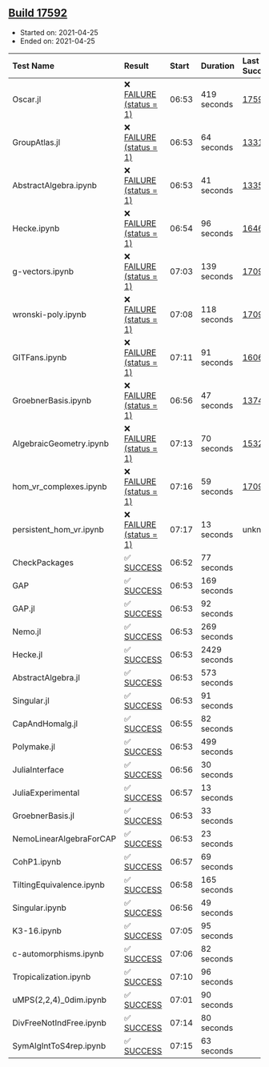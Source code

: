 ## [Build 17592](https://oscarci.mathematik.uni-kl.de/job/oscar/17592/)

* Started on: 2021-04-25
* Ended on: 2021-04-25

| Test Name    | Result | Start | Duration | Last Success | First Failure |
|:-------------|:-------|:------|:---------|:-------------|:--------------|
| Oscar.jl | ❌ [FAILURE (status = 1)](https://oscarci.mathematik.uni-kl.de/job/oscar/17592/artifact/logs/build-17592/Oscar.jl.log) | 06:53 | 419 seconds | [17591](https://oscarci.mathematik.uni-kl.de/job/oscar/17591/) | [17592](https://oscarci.mathematik.uni-kl.de/job/oscar/17592/) |
| GroupAtlas.jl | ❌ [FAILURE (status = 1)](https://oscarci.mathematik.uni-kl.de/job/oscar/17592/artifact/logs/build-17592/GroupAtlas.jl.log) | 06:53 | 64 seconds | [13311](https://oscarci.mathematik.uni-kl.de/job/oscar/13311/) | [13312](https://oscarci.mathematik.uni-kl.de/job/oscar/13312/) |
| AbstractAlgebra.ipynb | ❌ [FAILURE (status = 1)](https://oscarci.mathematik.uni-kl.de/job/oscar/17592/artifact/logs/build-17592/AbstractAlgebra.ipynb.log) | 06:53 | 41 seconds | [13355](https://oscarci.mathematik.uni-kl.de/job/oscar/13355/) | [13356](https://oscarci.mathematik.uni-kl.de/job/oscar/13356/) |
| Hecke.ipynb | ❌ [FAILURE (status = 1)](https://oscarci.mathematik.uni-kl.de/job/oscar/17592/artifact/logs/build-17592/Hecke.ipynb.log) | 06:54 | 96 seconds | [16463](https://oscarci.mathematik.uni-kl.de/job/oscar/16463/) | [16464](https://oscarci.mathematik.uni-kl.de/job/oscar/16464/) |
| g-vectors.ipynb | ❌ [FAILURE (status = 1)](https://oscarci.mathematik.uni-kl.de/job/oscar/17592/artifact/logs/build-17592/g-vectors.ipynb.log) | 07:03 | 139 seconds | [17099](https://oscarci.mathematik.uni-kl.de/job/oscar/17099/) | [17100](https://oscarci.mathematik.uni-kl.de/job/oscar/17100/) |
| wronski-poly.ipynb | ❌ [FAILURE (status = 1)](https://oscarci.mathematik.uni-kl.de/job/oscar/17592/artifact/logs/build-17592/wronski-poly.ipynb.log) | 07:08 | 118 seconds | [17098](https://oscarci.mathematik.uni-kl.de/job/oscar/17098/) | [17099](https://oscarci.mathematik.uni-kl.de/job/oscar/17099/) |
| GITFans.ipynb | ❌ [FAILURE (status = 1)](https://oscarci.mathematik.uni-kl.de/job/oscar/17592/artifact/logs/build-17592/GITFans.ipynb.log) | 07:11 | 91 seconds | [16068](https://oscarci.mathematik.uni-kl.de/job/oscar/16068/) | [16069](https://oscarci.mathematik.uni-kl.de/job/oscar/16069/) |
| GroebnerBasis.ipynb | ❌ [FAILURE (status = 1)](https://oscarci.mathematik.uni-kl.de/job/oscar/17592/artifact/logs/build-17592/GroebnerBasis.ipynb.log) | 06:56 | 47 seconds | [13748](https://oscarci.mathematik.uni-kl.de/job/oscar/13748/) | [13749](https://oscarci.mathematik.uni-kl.de/job/oscar/13749/) |
| AlgebraicGeometry.ipynb | ❌ [FAILURE (status = 1)](https://oscarci.mathematik.uni-kl.de/job/oscar/17592/artifact/logs/build-17592/AlgebraicGeometry.ipynb.log) | 07:13 | 70 seconds | [15322](https://oscarci.mathematik.uni-kl.de/job/oscar/15322/) | [15323](https://oscarci.mathematik.uni-kl.de/job/oscar/15323/) |
| hom_vr_complexes.ipynb | ❌ [FAILURE (status = 1)](https://oscarci.mathematik.uni-kl.de/job/oscar/17592/artifact/logs/build-17592/hom_vr_complexes.ipynb.log) | 07:16 | 59 seconds | [17099](https://oscarci.mathematik.uni-kl.de/job/oscar/17099/) | [17100](https://oscarci.mathematik.uni-kl.de/job/oscar/17100/) |
| persistent_hom_vr.ipynb | ❌ [FAILURE (status = 1)](https://oscarci.mathematik.uni-kl.de/job/oscar/17592/artifact/logs/build-17592/persistent_hom_vr.ipynb.log) | 07:17 | 13 seconds | unknown | unknown |
| CheckPackages | ✅ [SUCCESS](https://oscarci.mathematik.uni-kl.de/job/oscar/17592/artifact/logs/build-17592/CheckPackages.log) | 06:52 | 77 seconds |  |  |
| GAP | ✅ [SUCCESS](https://oscarci.mathematik.uni-kl.de/job/oscar/17592/artifact/logs/build-17592/GAP.log) | 06:53 | 169 seconds |  |  |
| GAP.jl | ✅ [SUCCESS](https://oscarci.mathematik.uni-kl.de/job/oscar/17592/artifact/logs/build-17592/GAP.jl.log) | 06:53 | 92 seconds |  |  |
| Nemo.jl | ✅ [SUCCESS](https://oscarci.mathematik.uni-kl.de/job/oscar/17592/artifact/logs/build-17592/Nemo.jl.log) | 06:53 | 269 seconds |  |  |
| Hecke.jl | ✅ [SUCCESS](https://oscarci.mathematik.uni-kl.de/job/oscar/17592/artifact/logs/build-17592/Hecke.jl.log) | 06:53 | 2429 seconds |  |  |
| AbstractAlgebra.jl | ✅ [SUCCESS](https://oscarci.mathematik.uni-kl.de/job/oscar/17592/artifact/logs/build-17592/AbstractAlgebra.jl.log) | 06:53 | 573 seconds |  |  |
| Singular.jl | ✅ [SUCCESS](https://oscarci.mathematik.uni-kl.de/job/oscar/17592/artifact/logs/build-17592/Singular.jl.log) | 06:53 | 91 seconds |  |  |
| CapAndHomalg.jl | ✅ [SUCCESS](https://oscarci.mathematik.uni-kl.de/job/oscar/17592/artifact/logs/build-17592/CapAndHomalg.jl.log) | 06:55 | 82 seconds |  |  |
| Polymake.jl | ✅ [SUCCESS](https://oscarci.mathematik.uni-kl.de/job/oscar/17592/artifact/logs/build-17592/Polymake.jl.log) | 06:53 | 499 seconds |  |  |
| JuliaInterface | ✅ [SUCCESS](https://oscarci.mathematik.uni-kl.de/job/oscar/17592/artifact/logs/build-17592/JuliaInterface.log) | 06:56 | 30 seconds |  |  |
| JuliaExperimental | ✅ [SUCCESS](https://oscarci.mathematik.uni-kl.de/job/oscar/17592/artifact/logs/build-17592/JuliaExperimental.log) | 06:57 | 13 seconds |  |  |
| GroebnerBasis.jl | ✅ [SUCCESS](https://oscarci.mathematik.uni-kl.de/job/oscar/17592/artifact/logs/build-17592/GroebnerBasis.jl.log) | 06:53 | 33 seconds |  |  |
| NemoLinearAlgebraForCAP | ✅ [SUCCESS](https://oscarci.mathematik.uni-kl.de/job/oscar/17592/artifact/logs/build-17592/NemoLinearAlgebraForCAP.log) | 06:53 | 23 seconds |  |  |
| CohP1.ipynb | ✅ [SUCCESS](https://oscarci.mathematik.uni-kl.de/job/oscar/17592/artifact/logs/build-17592/CohP1.ipynb.log) | 06:57 | 69 seconds |  |  |
| TiltingEquivalence.ipynb | ✅ [SUCCESS](https://oscarci.mathematik.uni-kl.de/job/oscar/17592/artifact/logs/build-17592/TiltingEquivalence.ipynb.log) | 06:58 | 165 seconds |  |  |
| Singular.ipynb | ✅ [SUCCESS](https://oscarci.mathematik.uni-kl.de/job/oscar/17592/artifact/logs/build-17592/Singular.ipynb.log) | 06:56 | 49 seconds |  |  |
| K3-16.ipynb | ✅ [SUCCESS](https://oscarci.mathematik.uni-kl.de/job/oscar/17592/artifact/logs/build-17592/K3-16.ipynb.log) | 07:05 | 95 seconds |  |  |
| c-automorphisms.ipynb | ✅ [SUCCESS](https://oscarci.mathematik.uni-kl.de/job/oscar/17592/artifact/logs/build-17592/c-automorphisms.ipynb.log) | 07:06 | 82 seconds |  |  |
| Tropicalization.ipynb | ✅ [SUCCESS](https://oscarci.mathematik.uni-kl.de/job/oscar/17592/artifact/logs/build-17592/Tropicalization.ipynb.log) | 07:10 | 96 seconds |  |  |
| uMPS(2,2,4)_0dim.ipynb | ✅ [SUCCESS](https://oscarci.mathematik.uni-kl.de/job/oscar/17592/artifact/logs/build-17592/uMPS-2-2-4-_0dim.ipynb.log) | 07:01 | 90 seconds |  |  |
| DivFreeNotIndFree.ipynb | ✅ [SUCCESS](https://oscarci.mathematik.uni-kl.de/job/oscar/17592/artifact/logs/build-17592/DivFreeNotIndFree.ipynb.log) | 07:14 | 80 seconds |  |  |
| SymAlgIntToS4rep.ipynb | ✅ [SUCCESS](https://oscarci.mathematik.uni-kl.de/job/oscar/17592/artifact/logs/build-17592/SymAlgIntToS4rep.ipynb.log) | 07:15 | 63 seconds |  |  |
